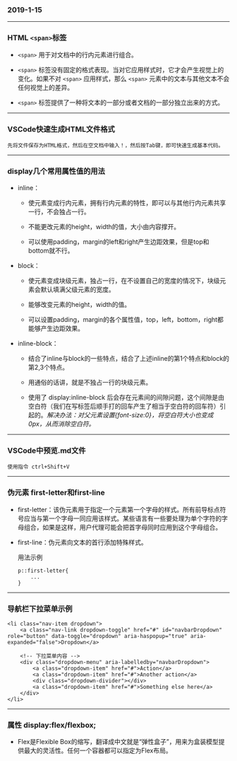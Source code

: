 ### 2019-1-15
---
### HTML `<span>`标签
* `<span>` 用于对文档中的行内元素进行组合。

* `<span>` 标签没有固定的格式表现。当对它应用样式时，它才会产生视觉上的变化。如果不对 `<span>` 应用样式，那么 `<span>` 元素中的文本与其他文本不会任何视觉上的差异。

* `<span>` 标签提供了一种将文本的一部分或者文档的一部分独立出来的方式。

---

### VSCode快速生成HTML文件格式

    先将文件保存为HTML格式，然后在空文档中输入！，然后按Tab键，即可快速生成基本代码。

---

### display几个常用属性值的用法
* inline：
    * 使元素变成行内元素，拥有行内元素的特性，即可以与其他行内元素共享一行，不会独占一行。

    * 不能更改元素的height，width的值，大小由内容撑开。

    * 可以使用padding，margin的left和right产生边距效果，但是top和bottom就不行。

* block：
    * 使元素变成块级元素，独占一行，在不设置自己的宽度的情况下，块级元素会默认填满父级元素的宽度。

    * 能够改变元素的height，width的值。

    * 可以设置padding，margin的各个属性值，top，left，bottom，right都能够产生边距效果。

* inline-block：
    * 结合了inline与block的一些特点，结合了上述inline的第1个特点和block的第2,3个特点。

    * 用通俗的话讲，就是不独占一行的块级元素。

    * 使用了 display:inline-block 后会存在元素间的间隙问题，这个间隙是由空白符（我们在写标签后顺手打的回车产生了相当于空白符的回车符）引起的。*解决办法：对父元素设置{font-size:0}，将空白符大小也变成0px，从而消除空白符。*

---

### VSCode中预览.md文件
    使用指令 ctrl+Shift+V

---

### 伪元素 first-letter和first-line
* first-letter：该伪元素用于指定一个元素第一个字母的样式。所有前导标点符号应当与第一个字母一同应用该样式。某些语言有一些要处理为单个字符的字母组合，如果是这样，用户代理可能会把首字母同时应用到这个字母组合。

* first-line：伪元素向文本的首行添加特殊样式。

    用法示例
    ```
    p::first-letter{
        ...
    }
    ```

---

### 导航栏下拉菜单示例
```
<li class="nav-item dropdown">
    <a class="nav-link dropdown-toggle" href="#" id="navbarDropdown" role="button" data-toggle="dropdown" aria-haspopup="true" aria-expanded="false">Dropdown</a>

    <!-- 下拉菜单内容 -->
    <div class="dropdown-menu" aria-labelledby="navbarDropdown">
        <a class="dropdown-item" href="#">Action</a>
        <a class="dropdown-item" href="#">Another action</a>
        <div class="dropdown-divider"></div>
        <a class="dropdown-item" href="#">Something else here</a>
    </div>
</li>
```

---

### 属性 display:flex/flexbox;
* Flex是Flexible Box的缩写，翻译成中文就是“弹性盒子”，用来为盒装模型提供最大的灵活性。任何一个容器都可以指定为Flex布局。